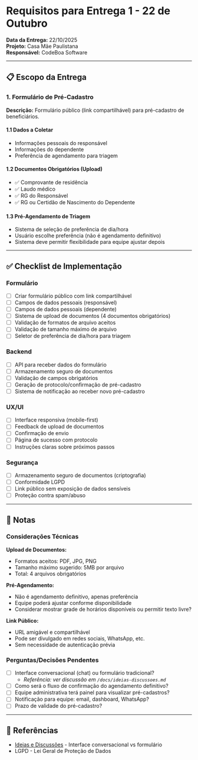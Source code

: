 # Requisitos para Entrega 1 - 22 de Outubro

**Data da Entrega:** 22/10/2025  
**Projeto:** Casa Mãe Paulistana  
**Responsável:** CodeBoa Software

---

## 📋 Escopo da Entrega

### 1. Formulário de Pré-Cadastro

**Descrição:** Formulário público (link compartilhável) para pré-cadastro de beneficiários.

#### 1.1 Dados a Coletar
- Informações pessoais do responsável
- Informações do dependente
- Preferência de agendamento para triagem

#### 1.2 Documentos Obrigatórios (Upload)
- ✅ Comprovante de residência
- ✅ Laudo médico
- ✅ RG do Responsável
- ✅ RG ou Certidão de Nascimento do Dependente

#### 1.3 Pré-Agendamento de Triagem
- Sistema de seleção de preferência de dia/hora
- Usuário escolhe preferência (não é agendamento definitivo)
- Sistema deve permitir flexibilidade para equipe ajustar depois

---

## ✅ Checklist de Implementação

### Formulário
- [ ] Criar formulário público com link compartilhável
- [ ] Campos de dados pessoais (responsável)
- [ ] Campos de dados pessoais (dependente)
- [ ] Sistema de upload de documentos (4 documentos obrigatórios)
- [ ] Validação de formatos de arquivo aceitos
- [ ] Validação de tamanho máximo de arquivo
- [ ] Seletor de preferência de dia/hora para triagem

### Backend
- [ ] API para receber dados do formulário
- [ ] Armazenamento seguro de documentos
- [ ] Validação de campos obrigatórios
- [ ] Geração de protocolo/confirmação de pré-cadastro
- [ ] Sistema de notificação ao receber novo pré-cadastro

### UX/UI
- [ ] Interface responsiva (mobile-first)
- [ ] Feedback de upload de documentos
- [ ] Confirmação de envio
- [ ] Página de sucesso com protocolo
- [ ] Instruções claras sobre próximos passos

### Segurança
- [ ] Armazenamento seguro de documentos (criptografia)
- [ ] Conformidade LGPD
- [ ] Link público sem exposição de dados sensíveis
- [ ] Proteção contra spam/abuso

---

## 📝 Notas

### Considerações Técnicas

**Upload de Documentos:**
- Formatos aceitos: PDF, JPG, PNG
- Tamanho máximo sugerido: 5MB por arquivo
- Total: 4 arquivos obrigatórios

**Pré-Agendamento:**
- Não é agendamento definitivo, apenas preferência
- Equipe poderá ajustar conforme disponibilidade
- Considerar mostrar grade de horários disponíveis ou permitir texto livre?

**Link Público:**
- URL amigável e compartilhável
- Pode ser divulgado em redes sociais, WhatsApp, etc.
- Sem necessidade de autenticação prévia

### Perguntas/Decisões Pendentes

- [ ] Interface conversacional (chat) ou formulário tradicional?
  - _Referência: ver discussão em `/docs/ideias-discussoes.md`_
- [ ] Como será o fluxo de confirmação do agendamento definitivo?
- [ ] Equipe administrativa terá painel para visualizar pré-cadastros?
- [ ] Notificação para equipe: email, dashboard, WhatsApp?
- [ ] Prazo de validade do pré-cadastro?

---

## 🔗 Referências

- [Ideias e Discussões](../docs/ideias-discussoes.md) - Interface conversacional vs formulário
- LGPD - Lei Geral de Proteção de Dados

